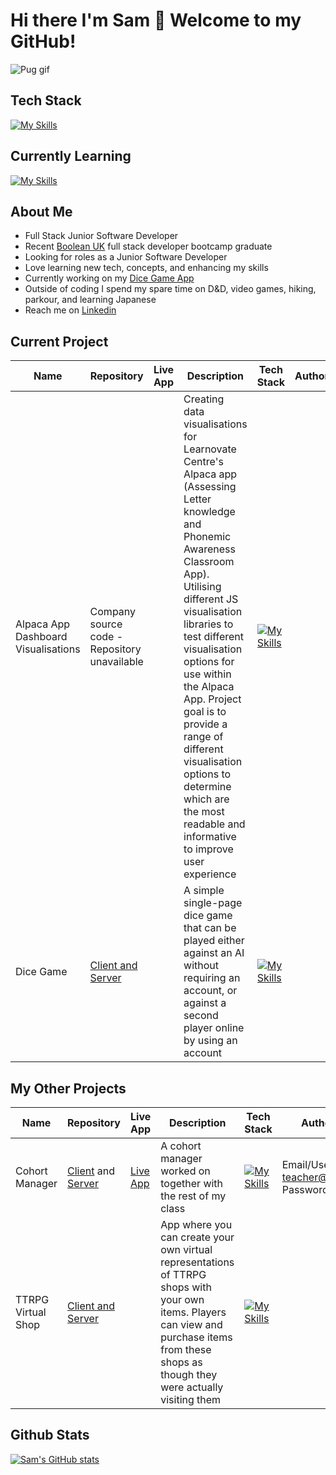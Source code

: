 # Hi there I'm Sam 👋 Welcome to my GitHub!

![Pug gif](https://media0.giphy.com/media/eBvjFITg9x6aQ/giphy.gif?cid=790b761176cb5d210eee5b782d997efbba54706f141e6333&rid=giphy.gif&ct=g)

##  Tech Stack

[![My Skills](https://skillicons.dev/icons?i=html,css,js,react,nodejs,prisma,postgres,express,bootstrap)](https://skillicons.dev)

##  Currently Learning 

[![My Skills](https://skillicons.dev/icons?i=ts,tailwind,nextjs)](https://skillicons.dev)

## About Me

- Full Stack Junior Software Developer
- Recent [Boolean UK](https://github.com/boolean-uk) full stack developer bootcamp graduate
- Looking for roles as a Junior Software Developer
- Love learning new tech, concepts, and enhancing my skills
- Currently working on my [Dice Game App](https://github.com/CoderManSam/dice-game)
- Outside of coding I spend my spare time on D&D, video games, hiking, parkour, and learning Japanese
- Reach me on [Linkedin](https://www.linkedin.com/in/samuel-thomas-705061256/)

## Current Project

|  Name | Repository  | Live App  |  Description | Tech Stack  | Authorization |
|---|---|---|---|---|---|
|  Alpaca App Dashboard Visualisations |  Company source code - Repository unavailable |   |  Creating data visualisations for Learnovate Centre's Alpaca app (Assessing Letter knowledge and Phonemic Awareness Classroom App). Utilising different JS visualisation libraries to test different visualisation options for use within the Alpaca App. Project goal is to provide a range of different visualisation options to determine which are the most readable and informative to improve user experience |  [![My Skills](https://skillicons.dev/icons?i=html,css,js,react)](https://skillicons.dev) |   |
|  Dice Game |  [Client and Server](https://github.com/CoderManSam/dice-game) |   |  A simple single-page dice game that can be played either against an AI without requiring an account, or against a second player online by using an account |  [![My Skills](https://skillicons.dev/icons?i=ts,react,prisma,nodejs,nextjs,tailwind)](https://skillicons.dev) |   |

## My Other Projects

|  Name | Repository  | Live App  |  Description | Tech Stack  | Authorization |
|---|---|---|---|---|---|
|  Cohort Manager | [Client](https://github.com/CoderManSam/team-dev-client-c6) and [Server](https://github.com/CoderManSam/team-dev-server-c6) | [Live App](https://cohortmanager.netlify.app/)  |  A cohort manager worked on together with the rest of my class |  [![My Skills](https://skillicons.dev/icons?i=js,react,prisma,nodejs,postgres,express)](https://skillicons.dev) | Email/Username: teacher@teacher.com Password: 123 |
|  TTRPG Virtual Shop | [Client and Server](https://github.com/CoderManSam/ttrpg-virtual-shop)  |   |  App where you can create your own virtual representations of TTRPG shops with your own items. Players can view and purchase items from these shops as though they were actually visiting them |  [![My Skills](https://skillicons.dev/icons?i=js,react,prisma,nodejs,postgres,express,bootstrap,materialui)](https://skillicons.dev) | |

## Github Stats

[![Sam's GitHub stats](https://github-readme-stats.vercel.app/api?username=CoderManSam&hide=stars&theme=algolia)](https://github.com/CoderManSam/github-readme-stats) 
